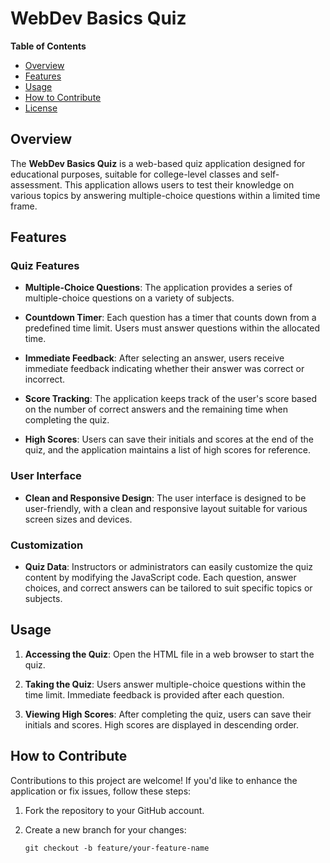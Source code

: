 # WebDev Basics Quiz

**Table of Contents**
- [Overview](#overview)
- [Features](#features)
- [Usage](#usage)
- [How to Contribute](#how-to-contribute)
- [License](#license)

## Overview

The **WebDev Basics Quiz** is a web-based quiz application designed for educational purposes, suitable for college-level classes and self-assessment. This application allows users to test their knowledge on various topics by answering multiple-choice questions within a limited time frame.

## Features

### Quiz Features

- **Multiple-Choice Questions**: The application provides a series of multiple-choice questions on a variety of subjects.

- **Countdown Timer**: Each question has a timer that counts down from a predefined time limit. Users must answer questions within the allocated time.

- **Immediate Feedback**: After selecting an answer, users receive immediate feedback indicating whether their answer was correct or incorrect.

- **Score Tracking**: The application keeps track of the user's score based on the number of correct answers and the remaining time when completing the quiz.

- **High Scores**: Users can save their initials and scores at the end of the quiz, and the application maintains a list of high scores for reference.

### User Interface

- **Clean and Responsive Design**: The user interface is designed to be user-friendly, with a clean and responsive layout suitable for various screen sizes and devices.

### Customization

- **Quiz Data**: Instructors or administrators can easily customize the quiz content by modifying the JavaScript code. Each question, answer choices, and correct answers can be tailored to suit specific topics or subjects.

## Usage

1. **Accessing the Quiz**: Open the HTML file in a web browser to start the quiz.

2. **Taking the Quiz**: Users answer multiple-choice questions within the time limit. Immediate feedback is provided after each question.

3. **Viewing High Scores**: After completing the quiz, users can save their initials and scores. High scores are displayed in descending order.

## How to Contribute

Contributions to this project are welcome! If you'd like to enhance the application or fix issues, follow these steps:

1. Fork the repository to your GitHub account.

2. Create a new branch for your changes:

   ```shell
   git checkout -b feature/your-feature-name
